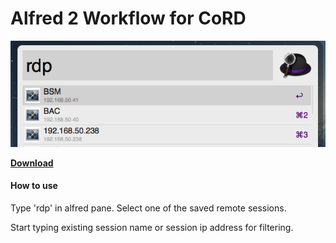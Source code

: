 # Alfred 2 Workflow for CoRD #

![Screen Shot](https://github.com/trostnikov/RDP_CoRD/raw/master/Screen%20Shot.png "Screen shot")


**[Download](https://github.com/trostnikov/RDP_CoRD/raw/master/RDP%20CoRd.alfredworkflow)**

####  How to use #####

Type 'rdp' in alfred pane.
Select one of the saved remote sessions.

Start typing existing session name or session ip address for filtering.





